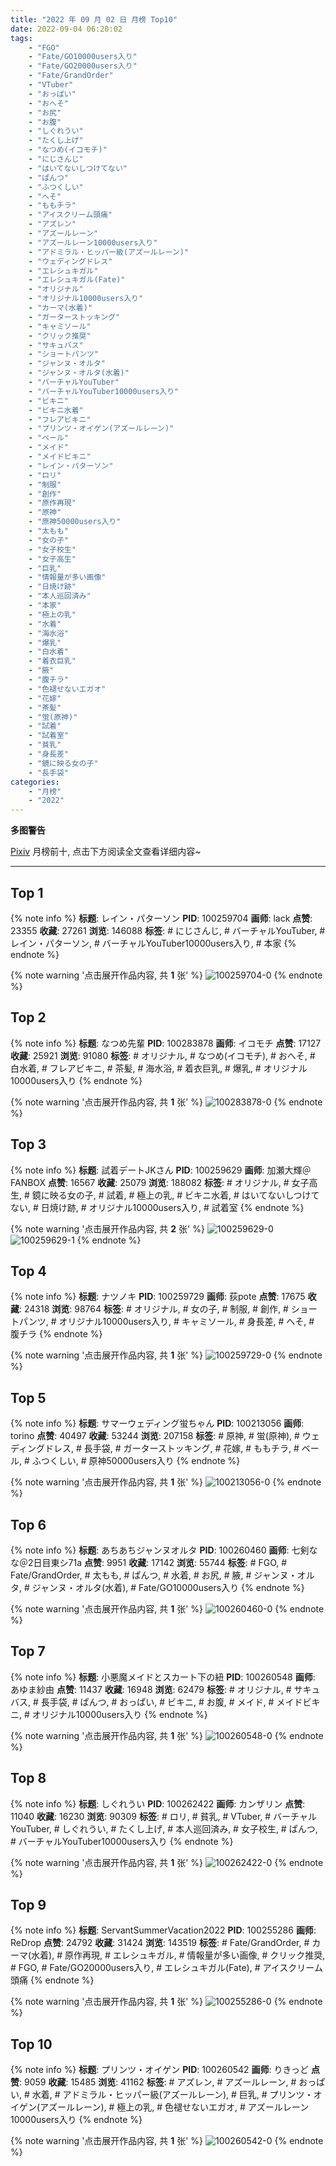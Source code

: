```yaml
---
title: "2022 年 09 月 02 日 月榜 Top10"
date: 2022-09-04 06:20:02
tags:
    - "FGO"
    - "Fate/GO10000users入り"
    - "Fate/GO20000users入り"
    - "Fate/GrandOrder"
    - "VTuber"
    - "おっぱい"
    - "おへそ"
    - "お尻"
    - "お腹"
    - "しぐれうい"
    - "たくし上げ"
    - "なつめ(イコモチ)"
    - "にじさんじ"
    - "はいてないしつけてない"
    - "ぱんつ"
    - "ふつくしい"
    - "へそ"
    - "ももチラ"
    - "アイスクリーム頭痛"
    - "アズレン"
    - "アズールレーン"
    - "アズールレーン10000users入り"
    - "アドミラル・ヒッパー級(アズールレーン)"
    - "ウェディングドレス"
    - "エレシュキガル"
    - "エレシュキガル(Fate)"
    - "オリジナル"
    - "オリジナル10000users入り"
    - "カーマ(水着)"
    - "ガーターストッキング"
    - "キャミソール"
    - "クリック推奨"
    - "サキュバス"
    - "ショートパンツ"
    - "ジャンヌ・オルタ"
    - "ジャンヌ・オルタ(水着)"
    - "バーチャルYouTuber"
    - "バーチャルYouTuber10000users入り"
    - "ビキニ"
    - "ビキニ水着"
    - "フレアビキニ"
    - "プリンツ・オイゲン(アズールレーン)"
    - "ベール"
    - "メイド"
    - "メイドビキニ"
    - "レイン・パターソン"
    - "ロリ"
    - "制服"
    - "創作"
    - "原作再現"
    - "原神"
    - "原神50000users入り"
    - "太もも"
    - "女の子"
    - "女子校生"
    - "女子高生"
    - "巨乳"
    - "情報量が多い画像"
    - "日焼け跡"
    - "本人巡回済み"
    - "本家"
    - "極上の乳"
    - "水着"
    - "海水浴"
    - "爆乳"
    - "白水着"
    - "着衣巨乳"
    - "腋"
    - "腹チラ"
    - "色褪せないエガオ"
    - "花嫁"
    - "茶髪"
    - "蛍(原神)"
    - "試着"
    - "試着室"
    - "貧乳"
    - "身長差"
    - "鏡に映る女の子"
    - "長手袋"
categories:
    - "月榜"
    - "2022"
---
```


<i class="fa fa-triangle-exclamation"></i>**多图警告**<i class="fa fa-triangle-exclamation"></i>

[Pixiv](https://www.pixiv.net/) 月榜前十, 点击下方阅读全文查看详细内容~

<!-- more -->

---

## Top 1

{% note info %}
**标题**: レイン・パターソン
**PID**: 100259704 **画师**: lack
**点赞**: 23355 **收藏**: 27261 **浏览**: 146088
**标签**: # にじさんじ, # バーチャルYouTuber, # レイン・パターソン, # バーチャルYouTuber10000users入り, # 本家
{% endnote %}

{% note warning '点击展开作品内容, 共 **1** 张' %}
![100259704-0](https://i.pixiv.re/img-original/img/2022/08/06/00/00/18/100259704_p0.png)
{% endnote %}

## Top 2

{% note info %}
**标题**: なつめ先輩
**PID**: 100283878 **画师**: イコモチ
**点赞**: 17127 **收藏**: 25921 **浏览**: 91080
**标签**: # オリジナル, # なつめ(イコモチ), # おへそ, # 白水着, # フレアビキニ, # 茶髪, # 海水浴, # 着衣巨乳, # 爆乳, # オリジナル10000users入り
{% endnote %}

{% note warning '点击展开作品内容, 共 **1** 张' %}
![100283878-0](https://i.pixiv.re/img-original/img/2022/08/06/23/09/21/100283878_p0.png)
{% endnote %}

## Top 3

{% note info %}
**标题**: 試着デートJKさん
**PID**: 100259629 **画师**: 加瀬大輝＠FANBOX
**点赞**: 16567 **收藏**: 25079 **浏览**: 188082
**标签**: # オリジナル, # 女子高生, # 鏡に映る女の子, # 試着, # 極上の乳, # ビキニ水着, # はいてないしつけてない, # 日焼け跡, # オリジナル10000users入り, # 試着室
{% endnote %}

{% note warning '点击展开作品内容, 共 **2** 张' %}
![100259629-0](https://i.pixiv.re/img-original/img/2022/08/06/00/00/06/100259629_p0.jpg)
![100259629-1](https://i.pixiv.re/img-original/img/2022/08/06/00/00/06/100259629_p1.jpg)
{% endnote %}

## Top 4

{% note info %}
**标题**: ナツノキ
**PID**: 100259729 **画师**: 荻pote
**点赞**: 17675 **收藏**: 24318 **浏览**: 98764
**标签**: # オリジナル, # 女の子, # 制服, # 創作, # ショートパンツ, # オリジナル10000users入り, # キャミソール, # 身長差, # へそ, # 腹チラ
{% endnote %}

{% note warning '点击展开作品内容, 共 **1** 张' %}
![100259729-0](https://i.pixiv.re/img-original/img/2022/08/06/00/00/21/100259729_p0.jpg)
{% endnote %}

## Top 5

{% note info %}
**标题**: サマーウェディング蛍ちゃん
**PID**: 100213056 **画师**: torino
**点赞**: 40497 **收藏**: 53244 **浏览**: 207158
**标签**: # 原神, # 蛍(原神), # ウェディングドレス, # 長手袋, # ガーターストッキング, # 花嫁, # ももチラ, # ベール, # ふつくしい, # 原神50000users入り
{% endnote %}

{% note warning '点击展开作品内容, 共 **1** 张' %}
![100213056-0](https://i.pixiv.re/img-original/img/2022/08/05/17/14/20/100213056_p0.jpg)
{% endnote %}

## Top 6

{% note info %}
**标题**: あちあちジャンヌオルタ
**PID**: 100260460 **画师**: 七剣なな＠2日目東シ71a
**点赞**: 9951 **收藏**: 17142 **浏览**: 55744
**标签**: # FGO, # Fate/GrandOrder, # 太もも, # ぱんつ, # 水着, # お尻, # 腋, # ジャンヌ・オルタ, # ジャンヌ・オルタ(水着), # Fate/GO10000users入り
{% endnote %}

{% note warning '点击展开作品内容, 共 **1** 张' %}
![100260460-0](https://i.pixiv.re/img-original/img/2022/08/06/00/17/04/100260460_p0.jpg)
{% endnote %}

## Top 7

{% note info %}
**标题**: 小悪魔メイドとスカート下の紐
**PID**: 100260548 **画师**: あゆま紗由
**点赞**: 11437 **收藏**: 16948 **浏览**: 62479
**标签**: # オリジナル, # サキュバス, # 長手袋, # ぱんつ, # おっぱい, # ビキニ, # お腹, # メイド, # メイドビキニ, # オリジナル10000users入り
{% endnote %}

{% note warning '点击展开作品内容, 共 **1** 张' %}
![100260548-0](https://i.pixiv.re/img-original/img/2022/08/06/00/20/15/100260548_p0.png)
{% endnote %}

## Top 8

{% note info %}
**标题**: しぐれうい
**PID**: 100262422 **画师**: カンザリン
**点赞**: 11040 **收藏**: 16230 **浏览**: 90309
**标签**: # ロリ, # 貧乳, # VTuber, # バーチャルYouTuber, # しぐれうい, # たくし上げ, # 本人巡回済み, # 女子校生, # ぱんつ, # バーチャルYouTuber10000users入り
{% endnote %}

{% note warning '点击展开作品内容, 共 **1** 张' %}
![100262422-0](https://i.pixiv.re/img-original/img/2022/08/06/01/47/27/100262422_p0.png)
{% endnote %}

## Top 9

{% note info %}
**标题**: ServantSummerVacation2022
**PID**: 100255286 **画师**: ReDrop
**点赞**: 24792 **收藏**: 31424 **浏览**: 143519
**标签**: # Fate/GrandOrder, # カーマ(水着), # 原作再現, # エレシュキガル, # 情報量が多い画像, # クリック推奨, # FGO, # Fate/GO20000users入り, # エレシュキガル(Fate), # アイスクリーム頭痛
{% endnote %}

{% note warning '点击展开作品内容, 共 **1** 张' %}
![100255286-0](https://i.pixiv.re/img-original/img/2022/08/05/21/25/58/100255286_p0.jpg)
{% endnote %}

## Top 10

{% note info %}
**标题**: プリンツ・オイゲン
**PID**: 100260542 **画师**: りきっど
**点赞**: 9059 **收藏**: 15485 **浏览**: 41162
**标签**: # アズレン, # アズールレーン, # おっぱい, # 水着, # アドミラル・ヒッパー級(アズールレーン), # 巨乳, # プリンツ・オイゲン(アズールレーン), # 極上の乳, # 色褪せないエガオ, # アズールレーン10000users入り
{% endnote %}

{% note warning '点击展开作品内容, 共 **1** 张' %}
![100260542-0](https://i.pixiv.re/img-original/img/2022/08/06/00/19/59/100260542_p0.png)
{% endnote %}
